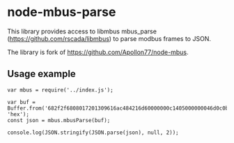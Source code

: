 # node-mbus-parse

This library provides access to libmbus mbus_parse (https://github.com/rscada/libmbus) to parse modbus frames to JSON.

The library is fork of https://github.com/Apollon77/node-mbus.

## Usage example

```
var mbus = require('../index.js');

var buf = Buffer.from('682f2f6808017201309616ac484216d60000000c1405000000046d0c0bab2b426c00004c140000000042ec7ec1210f40010100ea16', 'hex');
const json = mbus.mbusParse(buf);

console.log(JSON.stringify(JSON.parse(json), null, 2));
```
